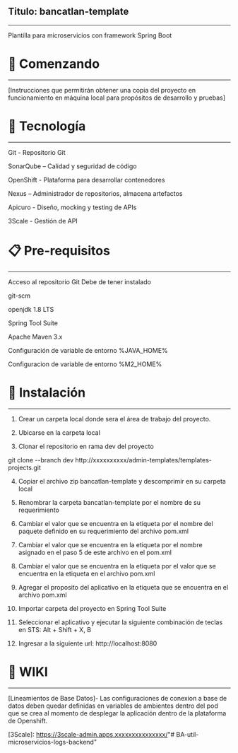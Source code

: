 ## Titulo: bancatlan-template
***

Plantilla para microservicios con framework Spring Boot
# 🚀 Comenzando 
***

[Instrucciones que permitirán obtener una copia del proyecto en funcionamiento en máquina local para propósitos de desarrollo y pruebas]
# 🛅 Tecnología 
***

Git - Repositorio Git

SonarQube – Calidad y seguridad de código

OpenShift - Plataforma para desarrollar contenedores

Nexus – Administrador de repositorios, almacena artefactos

Apicuro - Diseño, mocking y testing de APIs

3Scale - Gestión de API

# 📋 Pre-requisitos  
***

Acceso al repositorio Git
Debe de tener instalado

git-scm

openjdk 1.8 LTS

Spring Tool Suite

Apache Maven 3.x

Configuración de variable de entorno %JAVA_HOME%

Configuracion de variable de entorno %M2_HOME%
# 🔧 Instalación 
***

1. Crear un carpeta local donde sera el área de trabajo del proyecto.

2. Ubicarse en la carpeta local

3. Clonar el repositorio en rama dev del proyecto

git clone --branch dev http://xxxxxxxxxx/admin-templates/templates-projects.git

4. Copiar el archivo zip bancatlan-template y descomprimir en su carpeta local

5. Renombrar la carpeta bancatlan-template por el nombre de su requerimiento

6. Cambiar el valor que se encuentra en la etiqueta <groupId></groupId> por el nombre del paquete definido en su requerimiento del archivo pom.xml

7. Cambiar el valor que se encuentra en la etiqueta <artifactId></artifactId> por el nombre asignado en el paso 5 de este archivo en el pom.xml

8. Cambiar el valor que se encuentra en la etiqueta <name></name> por el valor que se encuentra en la etiqueta <artifactId></artifactId> en el archivo pom.xml

9. Agregar el proposito del aplicativo en la etiqueta <description></description> que se encuentra en el archivo pom.xml

10. Importar carpeta del proyecto en Spring Tool Suite

11. Seleccionar el aplicativo y ejecutar la siguiente combinación de teclas en STS: Alt + Shift + X, B

12. Ingresar a la siguiente url: http://localhost:8080
# 📖 WIKI 
***
[Lineamientos de Base Datos]-
Las configuraciones de conexion a base de datos deben quedar definidas en variables de ambientes dentro del pod que se crea al momento de desplegar la aplicación dentro de la plataforma de Openshift.

[//]:# (Área para colocar los links y referencias a ser utilizadas)

[GitLab]: <http://xxxxxxxxxxxxx/>
[SonarQube]: <https://sonarqube-xxxxxxxxxxxx/>
[OpenShift]: <https://console-openshift-console.apps.xxxxxxxxxx/>
[Nexus ]: <http://nexus.apps.xxxxxxxxxxxxxx/>
[Apicuro]: <https://apicurio-studio-ui-xxxxxxxxxxxxxxxx>
[3Scale]: <https://3scale-admin.apps.xxxxxxxxxxxxxxx/>"# BA-util-microservicios-logs-backend" 
